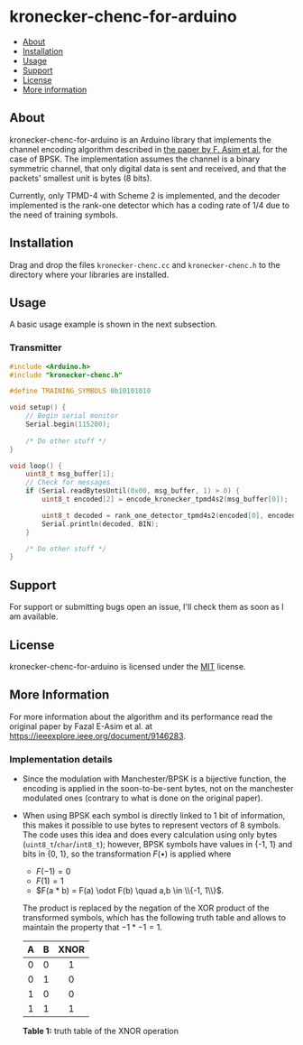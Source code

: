 # kronecker-chenc-for-arduino

- [About](#about)
- [Installation](#installation)
- [Usage](#usage)
- [Support](#support)
- [License](#license)
- [More information](#more-information)

## About

kronecker-chenc-for-arduino is an Arduino library that implements the channel encoding algorithm described in [the paper by F. Asim et al.](https://ieeexplore.ieee.org/document/9146283) for the case of BPSK. The implementation assumes the channel is a binary symmetric channel, that only digital data is sent and received, and that the packets' smallest unit is bytes (8 bits).

Currently, only TPMD-4 with Scheme 2 is implemented, and the decoder implemented is the rank-one detector which has a coding rate of 1/4 due to the need of training symbols.

## Installation

Drag and drop the files `kronecker-chenc.cc` and `kronecker-chenc.h` to the directory where your libraries are installed.

## Usage

A basic usage example is shown in the next subsection.

### Transmitter

```c++
#include <Arduino.h>
#include "kronecker-chenc.h"

#define TRAINING_SYMBOLS 0b10101010

void setup() {
    // Begin serial monitor
    Serial.begin(115200);
    
    /* Do other stuff */
}

void loop() {
    uint8_t msg_buffer[1];
    // Check for messages
    if (Serial.readBytesUntil(0x00, msg_buffer, 1) > 0) {
        uint8_t encoded[2] = encode_kronecker_tpmd4s2(msg_buffer[0]);

        uint8_t decoded = rank_one_detector_tpmd4s2(encoded[0], encoded[1], TRAINING_SYMBOLS);
        Serial.println(decoded, BIN);
    }

    /* Do other stuff */
}
```

## Support

For support or submitting bugs open an issue, I'll check them as soon as I am available.

## License

kronecker-chenc-for-arduino is licensed under the [MIT](./LICENSE) license.

## More Information

For more information about the algorithm and its performance read the original paper by Fazal E-Asim et al. at https://ieeexplore.ieee.org/document/9146283.

### Implementation details 

- Since the modulation with Manchester/BPSK is a bijective function, the encoding is applied in the soon-to-be-sent bytes, not on the manchester modulated ones (contrary to what is done on the original paper).
- When using BPSK each symbol is directly linked to 1 bit of information, this makes it possible to use bytes to represent vectors of 8 symbols. The code uses this idea and does every calculation using only bytes (`uint8_t`/`char`/`int8_t`); however, BPSK symbols have values in {-1, 1} and bits in {0, 1}, so the transformation $F(•)$ is applied where

    - $F(-1) = 0$
    - $F(1)  = 1$
    - $F(a * b) = F(a) \odot F(b) \quad a,b \in \\{-1, 1\\}$.

    The product is replaced by the negation of the XOR product of the transformed symbols, which has the following truth table and allows to maintain the property that $-1 * -1 = 1$.

    | A | B | XNOR |
    | :-: | :-: | :--------: |
    | 0   | 0   | 1          |
    | 0   | 1   | 0          |
    | 1   | 0   | 0          |
    | 1   | 1   | 1          |

    **Table 1:** truth table of the XNOR operation
